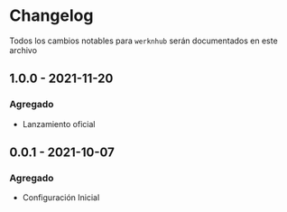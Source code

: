 # Changelog

Todos los cambios notables para `werknhub` serán documentados en este archivo

## 1.0.0 - 2021-11-20

### Agregado
- Lanzamiento oficial


## 0.0.1 - 2021-10-07

### Agregado
- Configuración Inicial

